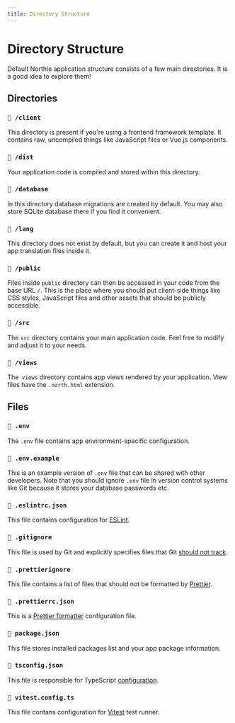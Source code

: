 ```yaml
---
title: Directory Structure
---
```


# Directory Structure

Default Northle application structure consists of a few main directories. It is a good idea to explore them!

## Directories

### `📁 /client`

This directory is present if you're using a frontend framework template. It contains raw, uncompiled things like JavaScript files or Vue.js components.

### `📁 /dist`

Your application code is compiled and stored within this directory.

### `📁 /database`

In this directory database migrations are created by default. You may also store SQLite database there if you find it convenient.

### `📁 /lang`

This directory does not exist by default, but you can create it and host your app translation files inside it.

### `📁 /public`

Files inside `public` directory can then be accessed in your code from the base URL `/`. This is the place where you should put client-side things like CSS styles, JavaScript files and other assets that should be publicly accessible.

### `📁 /src`

The `src` directory contains your main application code. Feel free to modify and adjust it to your needs.

### `📁 /views`

The` views` directory contains app views rendered by your application. View files have the `.north.html` extension.

## Files

### `📄 .env`

The `.env` file contains app environment-specific configuration.

### `📄 .env.example`

This is an example version of `.env` file that can be shared with other developers. Note that you should ignore `.env` file in version control systems like Git because it stores your database passwords etc.

### `📄 .eslintrc.json`

This file contains configuration for [ESLint](https://eslint.org).

### `📄 .gitignore`

This file is used by Git and explicitly specifies files that Git [should not track](https://git-scm.com/docs/gitignore).

### `📄 .prettierignore`

This file contains a list of files that should not be formatted by [Prettier](https://prettier.io).

### `📄 .prettierrc.json`

This is a [Prettier formatter](https://prettier.io) configuration file.

### `📄 package.json`

This file stores installed packages list and your app package information.

### `📄 tsconfig.json`

This file is responsible for TypeScript [configuration](https://www.typescriptlang.org/docs/handbook/tsconfig-json.html).

### `📄 vitest.config.ts`

This file contans configuration for [Vitest](https://vitest.dev) test runner.
